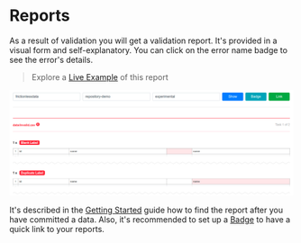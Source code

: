# Reports

As a result of validation you will get a validation report. It's provided in a visual form and self-explanatory. You can click on the error name badge to see the error's details.

> Explore a [Live Example](https://repository.frictionlessdata.io/report/?user=frictionlessdata&repo=repository-demo&flow=experimental) of this report

![Example](../assets/example.png)

It's described in the [Getting Started](getting-started.html) guide how to find the report after you have committed a data. Also, it's recommended to set up a [Badge](badges.html) to have a quick link to your reports.
